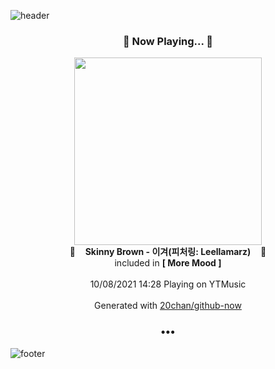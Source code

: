 ![header](https://capsule-render.vercel.app/api?type=wave&height=170&section=header&text=Hi.%20I'm%20SHIFT&fontColor=090707&fontAlignX=45&fontAlignY=65&fontSize=100)

<h3 align="center">🎵 Now Playing... 🎵</h3>
<p align="center">
  <a href="https://music.youtube.com/watch?v=p8jGE1r6IXo">
    <img width="300" src="https://lh3.googleusercontent.com/yeyy77nReDug52xR9cPzxqVrtXSONp6FSzkazkNF1kkpsIIILiz_BoBBxLJP9iymcXTqmo5oAJBH_qKr">
  </a>
  <br>
  🎵&nbsp&nbsp&nbsp <b>Skinny Brown - 이겨(피처링: Leellamarz)</b> &nbsp&nbsp&nbsp🎵
  <br>
  included in <b>[ More Mood ]</b>
  
  <br />
  <br />
  10/08/2021 14:28 Playing on YTMusic
  <br />
  <br />
  Generated with <a href="https://github.com/20chan/github-now">20chan/github-now</a>
</p>

<h3 align="center">•••</h3>

![footer](https://capsule-render.vercel.app/api?type=wave&height=150&section=footer)
